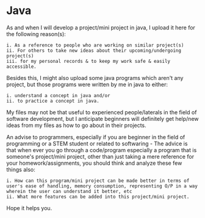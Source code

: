 # Java

As and when I will develop a project/mini project in java, I upload it here for the following reason(s):

    i. As a reference to people who are working on similar project(s)
    ii. For others to take new ideas about their upcoming/undergoing project(s)
    iii. for my personal records & to keep my work safe & easily accessible.

Besides this, I might also upload some java programs which aren't any project, but those programs were written by me in java to either:

    i. understand a concept in java and/or
    ii. to practice a concept in java.

My files may not be that useful to experienced people/laterals in the field of software development, but I anticipate beginners will definitely get help/new ideas from my files as how to go about in their projects.

An advise to programmers, especially if you are beginner in the field of programming or a STEM student or related to softwaring - The advice is that when ever you go through a code/program especially a program that is someone's project/mini project, other than just taking a mere reference for your homework/assignments, you should think and analyze these few things also:

    i. How can this program/mini project can be made better in terms of user's ease of handling, memory consumption, representing O/P in a way wherein the user can understand it better, etc
    ii. What more features can be added into this project/mini project.

Hope it helps you.
